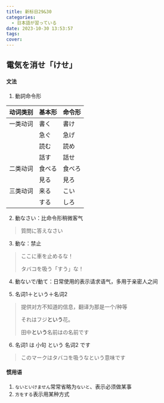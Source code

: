 ```yaml
---
title: 新标日29&30
categories:
  - 日本語が習っている
date: 2023-10-30 13:53:57
tags:
cover:
---
```


## 電気を消せ「けせ」

#### 文法

1. 動詞命令形

| 动词类别 | 基本形 | 命令形 |
| -------- | ------ | ------ |
| 一类动词 | 書く   | 書け   |
|          | 急ぐ   | 急げ   |
|          | 読む   | 読め   |
|          | 話す   | 話せ   |
| 二类动词 | 食べる | 食べろ |
|          | 見る   | 見ろ   |
| 三类动词 | 来る   | こい   |
|          | する   | しろ   |

2. 動なさい：比命令形稍微客气

> 質問に答えなさい

3. 動な：禁止

> ここに車を止めるな！
>
> タバコを吸う「すう」な！

4. 動ないで/動て：日常使用的表示请求语气，多用于亲密人之间

5. 名词1＋という＋名词2

> 提供对方不知道的信息，翻译为那是一个/种等
>
> それはフジ**という**花。
>
> 田中**という**名前はの名前です

6. 名词1 は 小句 という 名词2 です

> このマークはタバコを吸うなという意味です

#### 惯用语

1. `ないといけません`常常省略为`ないと`、表示必须做某事
2. `方をする`表示用某种方式
